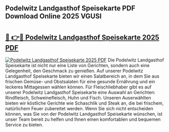 ## Podelwitz Landgasthof Speisekarte PDF Download Online 2025 VGUSl

# <h2><a href="http://gc86kb.nevu.top/?p=Podelwitz+Landgasthof+Speisekarte">🔗 👉🔴 Podelwitz Landgasthof Speisekarte 2025 PDF</a></h2>

[![Podelwitz Landgasthof Speisekarte 2025 PDF](https://i.imgur.com/dBaPXMq.png)](http://gc86kb.nevu.top/?p=Podelwitz+Landgasthof+Speisekarte)
Die Podelwitz Landgasthof Speisekarte ist nicht nur eine Liste von Gerichten, sondern auch eine Gelegenheit, den Geschmack zu genießen. Auf unserer Podelwitz Landgasthof Speisekarte bieten wir einen Salatbereich an, in dem Sie aus frischen Gemüse- und Obstsalaten für eine gesunde Ernährung und ein leckeres Mittagessen wählen können. Für Fleischliebhaber gibt es auf unserer Podelwitz Landgasthof Speisekarte eine Auswahl an Gerichten: Rindfleisch, Schweinefleisch, Huhn und Fisch. Unseren Auserwählten bieten wir köstliche Gerichte wie Schaschlik und Steak an, die bei frischem, natürlichem Feuer zubereitet werden. Wenn Sie sich nicht entscheiden können, was Sie von der Podelwitz Landgasthof Speisekarte wünschen, ist unser Team bereit zu helfen und Ihnen einen komfortablen und bequemen Service zu bieten.
